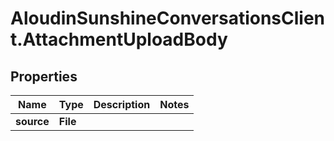 # AloudinSunshineConversationsClient.AttachmentUploadBody

## Properties

Name | Type | Description | Notes
------------ | ------------- | ------------- | -------------
**source** | **File** |  | 


